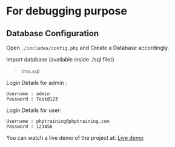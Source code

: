 <h1> For debugging purpose </h1>

## Database Configuration

Open `./includes/config.php` and Create a Database accordingly.

Import database (available inside ./sql file/)
> tms.sql

Login Details for admin : 
```
Username : admin
Password : Test@123
```

Login Details for user: 
```
Username : phptraining@phptraining.com
Password : 123456
```

You can watch a live demo of the project at: [Live demo](https://rhriday-tour.herokuapp.com/)